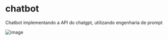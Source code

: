 # chatbot
Chatbot implementando a API do chatgpt, utilizando engenharia de prompt

![image](https://github.com/PedroCozzati/chatbot/assets/80106385/d21a98cf-74fd-4ea8-a038-eb71342482bb)

